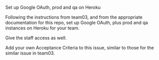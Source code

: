 Set up Google OAuth, prod and qa on Heroku

Following the instructions from team03, and from the appropriate
documentation for this repo, set up Google OAuth, plus prod and qa instances
on Heroku for your team.

Give the staff access as well.

Add your own Acceptance Criteria to this issue, similar to those for the similar
issue in team03.